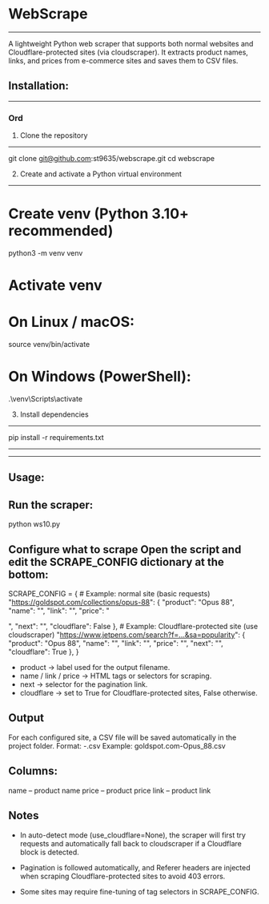 # **WebScrape**
------------
A lightweight Python web scraper that supports both normal websites and Cloudflare-protected sites (via cloudscraper).
It extracts product names, links, and prices from e-commerce sites and saves them to CSV files.


## Installation:
-------------

### Ord
1. Clone the repository
-----------------------------------------------------
git clone git@github.com:st9635/webscrape.git
cd webscrape


2. Create and activate a Python virtual environment
-----------------------------------------------------
# Create venv (Python 3.10+ recommended)

python3 -m venv venv

# Activate venv
# On Linux / macOS:

source venv/bin/activate

# On Windows (PowerShell):

.\venv\Scripts\activate


3. Install dependencies
-----------------------------------------------------

pip install -r requirements.txt


-----------------------------------------------------
-----------------------------------------------------

Usage:
------

Run the scraper:
-----------------------------------------------------

python ws10.py


Configure what to scrape
Open the script and edit the SCRAPE_CONFIG dictionary at the bottom:
-----------------------------------------------------

SCRAPE_CONFIG = {
    # Example: normal site (basic requests)
    "https://goldspot.com/collections/opus-88": {
        "product": "Opus 88",
        "name": "<a class='boost-pfs-filter-product-item-title'>",
        "link": "<a class='boost-pfs-filter-product-item-title'>",
        "price": "<p class='boost-pfs-filter-product-item-price'>",
        "next": "<a aria-label='Page Next'>",
        "cloudflare": False
    },
    # Example: Cloudflare-protected site (use cloudscraper)
    "https://www.jetpens.com/search?f=...&sa=popularity": {
        "product": "Opus 88",
        "name": "<a class='product-name subtle'>",
        "link": "<a class='product-name subtle'>",
        "price": "<span class='price'>",
        "next": "<a aria-label='Go to next page'>",
        "cloudflare": True
    },
}

+ product → label used for the output filename.
+ name / link / price → HTML tags or selectors for scraping.
+ next → selector for the pagination link.
+ cloudflare → set to True for Cloudflare-protected sites, False otherwise.


Output
-----------------------------------------------------

For each configured site, a CSV file will be saved automatically in the project folder.
Format: <domain>-<product>.csv
Example: goldspot.com-Opus_88.csv

Columns:
-----------------------------------------------------
name – product name
price – product price
link – product link


Notes
-----------------------------------------------------
+ In auto-detect mode (use_cloudflare=None), the scraper will first try requests and automatically fall back to cloudscraper if a Cloudflare block is detected.

+ Pagination is followed automatically, and Referer headers are injected when scraping Cloudflare-protected sites to avoid 403 errors.

+ Some sites may require fine-tuning of tag selectors in SCRAPE_CONFIG.